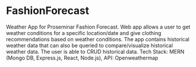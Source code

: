 # FashionForecast
Weather App for Proseminar
Fashion Forecast. Web app allows a user to get weather conditions for a specific location/date and give clothing recommendations based on weather conditions. The app contains historical weather data that can also be queried to compare/visualize historical weather data. The user is able to CRUD historical data. Tech Stack: MERN (Mongo DB, Express.js, React, Node.js), API: Openweathermap
